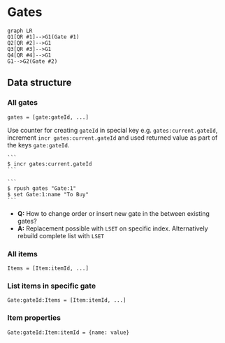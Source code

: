 # Gates

```mermaid
graph LR
Q1[QR #1]-->G1(Gate #1)
Q2[QR #2]-->G1
Q3[QR #3]-->G1
Q4[QR #4]-->G1
G1-->G2(Gate #2)
```

## Data structure

### All gates 

`gates = [gate:gateId, ...]`

Use counter for creating `gateId` in special key e.g. `gates:current.gateId`, increment `incr gates:current.gateId` and used returned value as part of the keys `gate:gateId`.

    ```
    $ incr gates:current.gateId
    ```

    ``` 
    $ rpush gates "Gate:1"
    $ set Gate:1:name "To Buy"
    ```


- **Q:** How to change order or insert new gate in the between existing gates?
- **A:** Replacement possible with `LSET` on specific index. Alternatively rebuild complete list with `LSET`

### All items
`Items = [Item:itemId, ...]`

### List items in specific gate
`Gate:gateId:Items = [Item:itemId, ...]`

### Item properties
`Gate:gateId:Item:itemId = {name: value}`